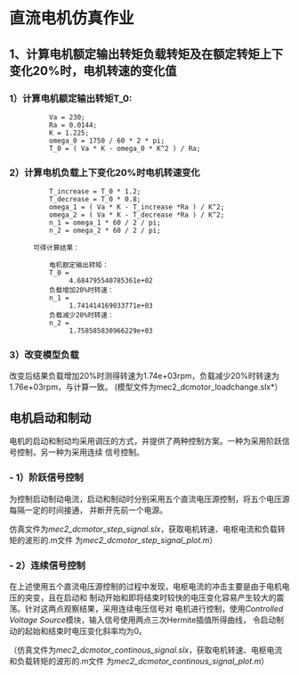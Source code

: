 # 直流电机仿真作业
##  1、计算电机额定输出转矩负载转矩及在额定转矩上下变化20%时，电机转速的变化值
###       1）计算电机额定输出转矩T_0:
```
          Va = 230;  
          Ra = 0.0144;  
          K = 1.225;  
          omega_0 = 1750 / 60 * 2 * pi;  
          T_0 = ( Va * K - omega_0 * K^2 ) / Ra;
```

###       2）计算电机负载上下变化20%时电机转速变化
```
          T_increase = T_0 * 1.2;
          T_decrease = T_0 * 0.8;
          omega_1 = ( Va * K - T_increase *Ra ) / K^2;
          omega_2 = ( Va * K - T_decrease *Ra ) / K^2;
          n_1 = omega_1 * 60 / 2 / pi;
          n_2 = omega_2 * 60 / 2 / pi;
```

          可得计算结果：
```
          电机额定输出转矩：
          T_0 =
               4.684795540785361e+02
          负载增加20%时转速：
          n_1 =
               1.741414169033771e+03
          负载减少20%时转速：
          n_2 =
               1.758585830966229e+03
```

###       3）改变模型负载
  改变后结果负载增加20%时测得转速为1.74e+03rpm，负载减少20%时转速为1.76e+03rpm，与计算一致。
  (模型文件为mec2_dcmotor_loadchange.slx*）

##        电机启动和制动
电机的启动和制动均采用调压的方式，并提供了两种控制方案。一种为采用阶跃信号控制，另一种为采用连续
信号控制。
###       - 1）阶跃信号控制
  为控制启动制动电流，启动和制动时分别采用五个直流电压源控制，将五个电压源每隔一定的时间接通，
  并断开先前一个电源。
    
  仿真文件为*mec2_dcmotor_step_signal.slx*，获取电机转速、电枢电流和负载转矩的波形的.m文件
  为*mec2_dcmotor_step_signal_plot.m*）
    
###       -  2）连续信号控制
  在上述使用五个直流电压源控制的过程中发现，电枢电流的冲击主要是由于电机电压的突变，且在启动和
  制动开始和即将结束时较快的电压变化容易产生较大的震荡。针对这两点观察结果，采用连续电压信号对
  电机进行控制，使用*Controlled Voltage Source*模块，输入信号使用两点三次Hermite插值所得曲线，
  令启动制动的起始和结束时电压变化斜率均为0。
    
  （仿真文件为*mec2_dcmotor_continous_signal.slx*，获取电机转速、电枢电流和负载转矩的波形的.m文件
  为*mec2_dcmotor_continous_signal_plot.m*）
